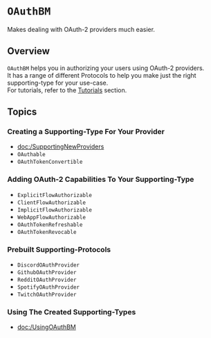 # ``OAuthBM``

Makes dealing with OAuth-2 providers much easier.

## Overview

``OAuthBM`` helps you in authorizing your users using OAuth-2 providers.   
It has a range of different Protocols to help you make just the right supporting-type for your use-case.   
For tutorials, refer to the [Tutorials](https://oauthbm.mahdibm.com/tutorials/oauthbm) section.

## Topics

### Creating a Supporting-Type For Your Provider

- <doc:/SupportingNewProviders>
- ``OAuthable``
- ``OAuthTokenConvertible``

### Adding OAuth-2 Capabilities To Your Supporting-Type

- ``ExplicitFlowAuthorizable``
- ``ClientFlowAuthorizable``
- ``ImplicitFlowAuthorizable``
- ``WebAppFlowAuthorizable``
- ``OAuthTokenRefreshable``
- ``OAuthTokenRevocable``

### Prebuilt Supporting-Protocols

- ``DiscordOAuthProvider``
- ``GithubOAuthProvider``
- ``RedditOAuthProvider``
- ``SpotifyOAuthProvider``
- ``TwitchOAuthProvider``

### Using The Created Supporting-Types

- <doc:/UsingOAuthBM>
